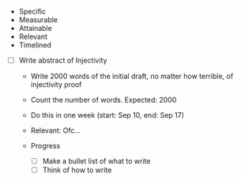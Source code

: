 - Specific
- Measurable
- Attainable
- Relevant
- Timelined

- [ ] Write abstract of Injectivity
	- Write 2000 words of the initial draft, no matter how terrible, of injectivity proof
	- Count the number of words. Expected: 2000
	- Do this in one week (start: Sep 10, end: Sep 17)
	- Relevant: Ofc...

	- Progress
		- [ ] Make a bullet list of what to write
		- [ ] Think of how to write